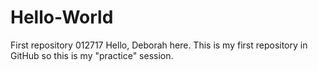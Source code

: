 # Hello-World
First repository 012717
Hello, Deborah here.
This is my first repository in GitHub so this is my "practice" session.
